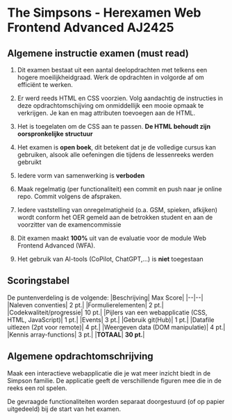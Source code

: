# The Simpsons - Herexamen Web Frontend Advanced AJ2425

## Algemene instructie examen (must read)
1. Dit examen bestaat uit een aantal deelopdrachten met telkens een hogere moeilijkheidgraad. Werk de opdrachten in volgorde af om efficiënt te werken.

2. Er werd reeds HTML en CSS voorzien. Volg aandachtig de instructies in deze opdrachtomschijving om onmiddellijk een mooie opmaak te verkrijgen. Je kan en mag attributen toevoegen aan de HTML.

3. Het is toegelaten om de CSS aan te passen. **De HTML behoudt zijn oorspronkelijke structuur**

4. Het examen is **open boek**, dit betekent dat je de volledige cursus kan gebruiken, alsook alle oefeningen die tijdens de lessenreeks werden gebruikt

5. Iedere vorm van samenwerking is **verboden**

6. Maak regelmatig (per functionaliteit) een commit en push naar je online repo. Commit volgens de afspraken.

7. Iedere vaststelling van onregelmatigheid (o.a. GSM, spieken, afkijken) wordt conform het OER gemeld aan de betrokken student en aan de voorzitter van de examencommissie

8. Dit examen maakt **100%** uit van de evaluatie voor de module Web Frontend Advanced (WFA).
9. Het gebruik van AI-tools (CoPilot, ChatGPT,...) is **niet** toegestaan

## Scoringstabel
De puntenverdeling is de volgende:
|Beschrijving| Max Score|
|--|--|
|Naleven conventies| 2 pt.|
|Formulierelementen| 2 pt.|
|Codekwaliteit/progressie| 10 pt.|
|Pijlers van een webapplicatie (CSS, HTML, JavaScript)| 1 pt.|
|Events| 3 pt.|
|Gebruik git(Hub)| 1 pt.|
|Datafile uitlezen (2pt voor remote)| 4 pt.|
|Weergeven data (DOM manipulatie)| 4 pt.|
|Kennis array-functions| 3 pt.|
|**TOTAAL**| **30 pt.**|

## Algemene opdrachtomschrijving

Maak een interactieve webapplicatie die je wat meer inzicht biedt in de Simpson familie.
De applicatie geeft de verschillende figuren mee die in de reeks een rol spelen.

De gevraagde functionaliteiten worden separaat doorgestuurd (of op papier uitgedeeld) bij de start van het examen.